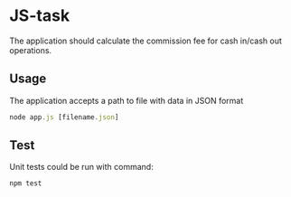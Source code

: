 # JS-task

The application should calculate the commission fee for cash in/cash out operations.

## Usage

The application accepts a path to file with data in JSON format

```javascript
node app.js [filename.json]
```

## Test

Unit tests could be run with command:

```javascript
npm test
```